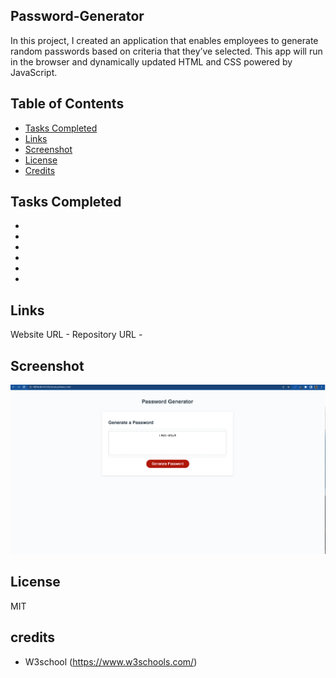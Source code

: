 ## Password-Generator

In this project, I created an application that enables employees to generate random passwords based on criteria that they’ve selected.
This app will run in the browser and dynamically updated HTML and CSS powered by JavaScript. 


## Table of Contents

- [Tasks Completed](#TaskCompleted)
- [Links](#Links)
- [Screenshot](#Screenshot)
- [License](#license)
- [Credits](#credits)

## Tasks Completed

- 
- 
- 
- 
- 
- 



## Links

Website URL     - 
Repository URL  - 

## Screenshot

![App Screenshot](./assets/images/Screenshot.png)

## License

MIT

## credits

- W3school (https://www.w3schools.com/)




